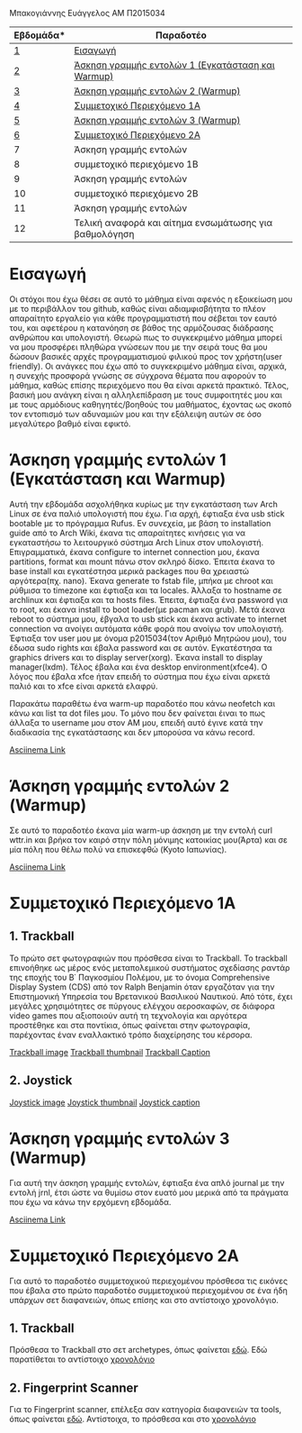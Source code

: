 Μπακογιάννης Ευάγγελος 
ΑΜ Π2015034

| Εβδομάδα* | Παραδοτέο |
| --- | --- |
| <a href="#A">1</a> |<a href="#A">Εισαγωγή </a> |
| <a href="#B">2</a> | <a href="#B">Άσκηση γραμμής εντολών 1 (Εγκατάσταση και Warmup)</a> |
| <a href="#C">3</a> | <a href="#C">Άσκηση γραμμής εντολών 2 (Warmup)</a> |
| <a href="#D">4</a> | <a href="#D">Συμμετοχικό Περιεχόμενο 1A</a> |
| <a href="#E">5</a> | <a href="#E">Άσκηση γραμμής εντολών 3 (Warmup)</a>|
| <a href="#F">6</a> | <a href="#F">Συμμετοχικό Περιεχόμενο 2A</a> |
| 7 | Άσκηση γραμμής εντολών |
| 8 | συμμετοχικό περιεχόμενο 1B |
| 9 | Άσκηση γραμμής εντολών |
| 10 | συμμετοχικό περιεχόμενο 2B |
| 11 | Άσκηση γραμμής εντολών |
| 12 | Τελική αναφορά και αίτημα ενσωμάτωσης για βαθμολόγηση |

# <a name="A">Εισαγωγή</a>
Οι στόχοι που έχω θέσει σε αυτό το μάθημα είναι αφενός η εξοικείωση μου με το περιβάλλον του github, καθώς είναι αδιαμφισβήτητα το πλέον απαραίτητο εργαλείο για κάθε προγραμματιστή που σέβεται τον εαυτό του, και αφετέρου η κατανόηση σε βάθος της αρμόζουσας διάδρασης ανθρώπου και υπολογιστή. Θεωρώ πως το συγκεκριμένο μάθημα μπορεί να μου προσφέρει πληθώρα γνώσεων που με την σειρά τους θα μου δώσουν βασικές αρχές προγραμματισμού φιλικού προς τον χρήστη(user friendly). Οι ανάγκες που έχω από το συγκεκριμένο μάθημα είναι, αρχικά, η συνεχής προσφορά γνώσης σε σύγχρονα θέματα που αφορούν το μάθημα, καθώς επίσης περιεχόμενο που θα είναι αρκετά πρακτικό. Τέλος, βασική μου ανάγκη είναι η αλληλεπίδραση με τους συμφοιτητές μου και με τους αρμόδιους καθηγητές/βοηθούς του μαθήματος, έχοντας ως σκοπό τον εντοπισμό των αδυναμιών μου και την εξάλειψη αυτών σε όσο μεγαλύτερο βαθμό είναι εφικτό.


# <a name="B">Άσκηση γραμμής εντολών 1 (Εγκατάσταση και Warmup)</a>
 Αυτή την εβδομάδα ασχολήθηκα κυρίως με την εγκατάσταση των Arch Linux σε ένα παλιό υπολογιστή που έχω. Για αρχή, έφτιαξα ένα usb stick bootable με το πρόγραμμα Rufus. Εν συνεχεία, με βάση το installation guide από το Arch Wiki, έκανα τις απαραίτητες κινήσεις για να εγκαταστήσω το λειτουργικό σύστημα Arch Linux στον υπολογιστή. Επιγραμματικά, έκανα configure το internet connection μου, έκανα partitions, format και mount πάνω στον σκληρό δίσκο. Έπειτα έκανα το base install και εγκατέστησα μερικά packages που θα χρειαστώ αργότερα(πχ. nano). Έκανα generate το fstab file, μπήκα με chroot και ρύθμισα το timezone και έφτιαξα και τα locales. Άλλαξα το hostname σε archlinux και έφτιαξα και τα hosts files. Έπειτα, έφτιαξα ένα password για το root, και έκανα install το boot loader(με pacman και grub). Μετά έκανα reboot το σύστημα μου, έβγαλα το usb stick και έκανα activate το internet connection να ανοίγει αυτόματα κάθε φορά που ανοίγω τον υπολογιστή. Έφτιαξα τον user μου με όνομα p2015034(τον Αριθμό Μητρώου μου), του έδωσα sudo rights και έβαλα password και σε αυτόν. Εγκατέστησα τα graphics drivers και το display server(xorg). Έκανα install το display manager(lxdm). Τέλος έβαλα και ένα desktop environment(xfce4). O λόγος που έβαλα xfce ήταν επειδή το σύστημα που έχω είναι αρκετά παλιό και το xfce είναι αρκετά ελαφρύ.
 
 Παρακάτω παραθέτω ένα warm-up παραδοτέο που κάνω neofetch και κάνω και list τα dot files μου. Το μόνο που δεν φαίνεται έιναι το πως άλλαξα το username μου στον ΑΜ μου, επειδή αυτό έγινε κατά την διαδικασία της εγκατάστασης και δεν μπορούσα να κάνω record.
 
 [Asciinema Link](https://asciinema.org/a/LMjFsVWXbgGeY3eKe7FAV736A)


# <a name="C">Άσκηση γραμμής εντολών 2 (Warmup)</a>

Σε αυτό το παραδοτέο έκανα μία warm-up άσκηση με την εντολή curl wttr.in και βρήκα τον καιρό στην πόλη μόνιμης κατοικίας μου(Άρτα) και σε μία πόλη που θέλω πολύ να επισκεφθώ (Kyoto Ιαπωνίας).

[Asciinema Link](https://asciinema.org/a/4VkGwhESQpdTOr8NNhTV0MCx1)


# <a name="D">Συμμετοχικό Περιεχόμενο 1A </a>

## 1. Trackball
Το πρώτο σετ φωτογραφιών που πρόσθεσα είναι το Trackball. Το trackball επινοήθηκε ως μέρος ενός μεταπολεμικού συστήματος σχεδίασης ραντάρ της εποχής του Β΄ Παγκοσμίου Πολέμου, με το όνομα Comprehensive Display System (CDS) από τον Ralph Benjamin όταν εργαζόταν για την Επιστημονική Υπηρεσία του Βρετανικού Βασιλικού Ναυτικού. Από τότε, έχει μεγάλες χρησιμότητες σε πύργους ελέγχου αεροσκαφών, σε διάφορα video games που αξιοποιούν αυτή τη τεχνολογία και αργότερα προστέθηκε και στα ποντίκια, όπως φαίνεται στην φωτογραφία, παρέχοντας έναν εναλλακτικό τρόπο διαχείρησης του κέρσορα.

[Trackball image](https://github.com/p15bako/images/blob/2015034/Trackball.jpg) [Trackball thumbnail](https://github.com/p15bako/images/blob/2015034/Trackball-thumbnail.jpg) [Trackball Caption](https://github.com/p15bako/_gallery/blob/2015034/Trackball.md)


## 2. Joystick


[Joystick image](https://github.com/p15bako/images/blob/2015034/Joystick.jpg) [Joystick thumbnail](https://github.com/p15bako/images/blob/2015034/Joystick_thumbnail.jpg) [Joystick caption](https://github.com/p15bako/_gallery/blob/2015034/Joystick.md)

# <a name="E">Άσκηση γραμμής εντολών 3 (Warmup)</a>

Για αυτή την άσκηση γραμμής εντολών, έφτιαξα ένα απλό journal με την εντολή jrnl, έτσι ώστε να θυμίσω στον ευατό μου μερικά από τα πράγματα που έχω να κάνω την ερχόμενη εβδομάδα.

[Asciinema Link](https://asciinema.org/a/PEfEBc6yLvCm1TAqpjtk0mrZL)

# <a name="F">Συμμετοχικό Περιεχόμενο 2A </a>

Για αυτό το παραδοτέο συμμετοχικού περιεχομένου πρόσθεσα τις εικόνες που έβαλα στο πρώτο παραδοτέο συμμετοχικού περιεχομένου σε ένα ήδη υπάρχων σετ διαφανειών, όπως επίσης και στο αντίστοιχο χρονολόγιο.

## 1. Trackball
Πρόσθεσα το Trackball στο σετ archetypes, όπως φαίνεται [εδώ](https://github.com/p15bako/site/blob/2015034/_slides/archetypes.md). Εδώ παρατίθεται το αντίστοιχο [χρονολόγιο](https://github.com/p15bako/site/blob/master/_timeline/computer.md)

## 2. Fingerprint Scanner
Για το Fingerprint scanner, επέλεξα σαν κατηγορία διαφανειών τα tools, όπως φαίνεται [εδώ](https://github.com/p15bako/site/blob/2015034/_slides/tools.md). Αντίστοιχα, το πρόσθεσα και στο [χρονολόγιο](https://github.com/p15bako/site/blob/master/_timeline/mobile.md)
